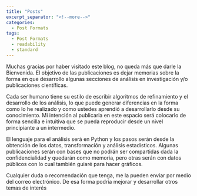 ```yaml
---
title: "Posts"
excerpt_separator: "<!--more-->"
categories:
  - Post Formats
tags:
  - Post Formats
  - readability
  - standard
---
```


Muchas gracias por haber visitado este blog, no queda más que darle la Bienvenida. El objetivo de las publicaciones es dejar memorias sobre la forma en que desarrollo algunas secciones de análisis en investigación y/o publicaciones científicas.

<!--more-->
Cada ser humano tiene su estilo de escribir algoritmos de refinamiento y el desarrollo de los análisis, lo que puede generar diferencias en la forma como lo he realizado y como ustedes aprendió a desarrollarlo desde su conocimiento. Mi intención al publicarla en este espacio será colocarlo de forma sencilla e intuitiva que se pueda reproducir desde un nivel principiante a un intermedio.

El lenguaje para el análisis será en Python y los pasos serán desde la obtención de los datos, transformación y análisis estadísticos. Algunas publicaciones serán con bases que no podrán ser compartidas dada la confidencialidad y quedarán como memoria, pero otras serán con datos públicos con lo cual también guiaré para hacer gráficos.

Cualquier duda o recomendación que tenga, me la pueden enviar por medio del correo electrónico. De esa forma podría mejorar y desarrollar otros temas de interés